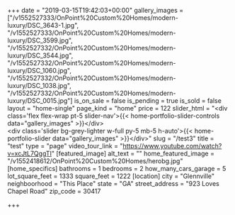 +++
date = "2019-03-15T19:42:03+00:00"
gallery_images = ["/v1552527333/OnPoint%20Custom%20Homes/modern-luxury/DSC_3643-1.jpg", "/v1552527333/OnPoint%20Custom%20Homes/modern-luxury/DSC_3599.jpg", "/v1552527332/OnPoint%20Custom%20Homes/modern-luxury/DSC_3544.jpg", "/v1552527332/OnPoint%20Custom%20Homes/modern-luxury/DSC_1060.jpg", "/v1552527332/OnPoint%20Custom%20Homes/modern-luxury/DSC_1038.jpg", "/v1552527332/OnPoint%20Custom%20Homes/modern-luxury/DSC_0015.jpg"]
is_on_sale = false
is_pending = true
is_sold = false
layout = "home-single"
page_kind = "home"
price = 122
slider_html = "&lt;div class='flex flex-wrap pt-5 slider-nav'&gt;{{&lt; home-portfolio-slider-controls data=\"gallery_images\" &gt;}}&lt;/div&gt;<br>&lt;div class='slider bg-grey-lighter w-full py-5 mb-5 h-auto'&gt;{{&lt; home-portfolio-slider data=\"gallery_images\" &gt;}}&lt;/div&gt;"
slug = "/test3"
title = "test"
type = "page"
video_tour_link = "https://www.youtube.com/watch?v=xcJtL7QggTI"
[featured_image]
alt_text = ""
home_featured_image = "/v1552418612/OnPoint%20Custom%20Homes/herobg.jpg"
[home_specifics]
bathrooms = 1
bedrooms = 2
how_many_cars_garage = 5
lot_square_feet = 1333
square_feet = 1222
[location]
city = "Glennville"
neighboorhood = "This Place"
state = "GA"
street_address = "923 Loves Chapel Road"
zip_code = 30417

+++

